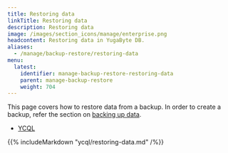 ```yaml
---
title: Restoring data
linkTitle: Restoring data
description: Restoring data
image: /images/section_icons/manage/enterprise.png
headcontent: Restoring data in YugaByte DB.
aliases:
  - /manage/backup-restore/restoring-data
menu:
  latest:
    identifier: manage-backup-restore-restoring-data
    parent: manage-backup-restore
    weight: 704
---
```


This page covers how to restore data from a backup. In order to create a backup, refer the section on [backing up data](/manage/backup-restore/backing-up-data/).

<ul class="nav nav-tabs nav-tabs-yb">
  <li>
    <a href="#cassandra" class="nav-link active" id="cassandra-tab" data-toggle="tab" role="tab" aria-controls="cassandra" aria-selected="true">
      <i class="icon-cassandra" aria-hidden="true"></i>
      YCQL
    </a>
  </li>
</ul>

<div class="tab-content">
  <div id="cassandra" class="tab-pane fade show active" role="tabpanel" aria-labelledby="cassandra-tab">
    {{% includeMarkdown "ycql/restoring-data.md" /%}}
  </div>
</div>

